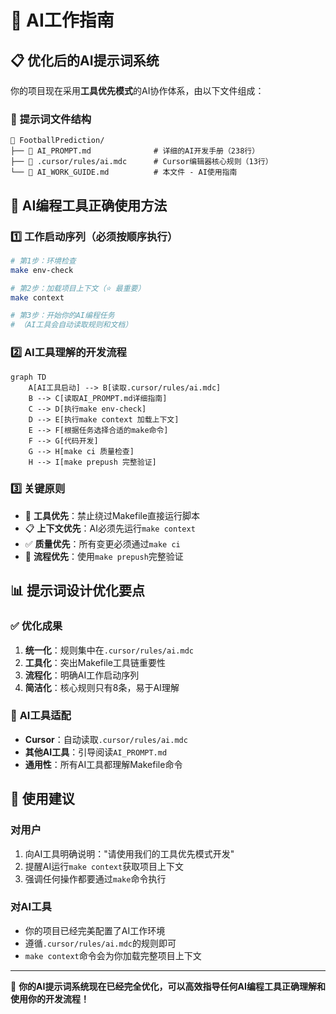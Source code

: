 # 🤖 AI工作指南

## 📋 **优化后的AI提示词系统**

你的项目现在采用**工具优先模式**的AI协作体系，由以下文件组成：

### 🔧 **提示词文件结构**

```
📁 FootballPrediction/
├── 📄 AI_PROMPT.md              # 详细的AI开发手册（238行）
├── 📄 .cursor/rules/ai.mdc      # Cursor编辑器核心规则（13行）
└── 📄 AI_WORK_GUIDE.md          # 本文件 - AI使用指南
```

## 🚀 **AI编程工具正确使用方法**

### 1️⃣ **工作启动序列（必须按顺序执行）**

```bash
# 第1步：环境检查
make env-check

# 第2步：加载项目上下文（⭐ 最重要）
make context

# 第3步：开始你的AI编程任务
# （AI工具会自动读取规则和文档）
```

### 2️⃣ **AI工具理解的开发流程**

```mermaid
graph TD
    A[AI工具启动] --> B[读取.cursor/rules/ai.mdc]
    B --> C[读取AI_PROMPT.md详细指南]
    C --> D[执行make env-check]
    D --> E[执行make context 加载上下文]
    E --> F[根据任务选择合适的make命令]
    F --> G[代码开发]
    G --> H[make ci 质量检查]
    H --> I[make prepush 完整验证]
```

### 3️⃣ **关键原则**

- 🚫 **工具优先**：禁止绕过Makefile直接运行脚本
- 📋 **上下文优先**：AI必须先运行`make context`
- ✅ **质量优先**：所有变更必须通过`make ci`
- 🔄 **流程优先**：使用`make prepush`完整验证

## 📊 **提示词设计优化要点**

### ✅ **优化成果**

1. **统一化**：规则集中在`.cursor/rules/ai.mdc`
2. **工具化**：突出Makefile工具链重要性
3. **流程化**：明确AI工作启动序列
4. **简洁化**：核心规则只有8条，易于AI理解

### 🔄 **AI工具适配**

- **Cursor**：自动读取`.cursor/rules/ai.mdc`
- **其他AI工具**：引导阅读`AI_PROMPT.md`
- **通用性**：所有AI工具都理解Makefile命令

## 🎯 **使用建议**

### 对用户

1. 向AI工具明确说明："请使用我们的工具优先模式开发"
2. 提醒AI运行`make context`获取项目上下文
3. 强调任何操作都要通过`make`命令执行

### 对AI工具

- 你的项目已经完美配置了AI工作环境
- 遵循`.cursor/rules/ai.mdc`的规则即可
- `make context`命令会为你加载完整项目上下文

---

🎉 **你的AI提示词系统现在已经完全优化，可以高效指导任何AI编程工具正确理解和使用你的开发流程！**
